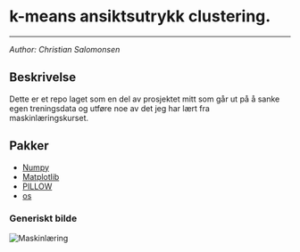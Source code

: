 # k-means ansiktsutrykk clustering.
---
*Author: Christian Salomonsen*

## Beskrivelse
Dette er et repo laget som en del av prosjektet mitt som går ut på å sanke egen treningsdata og utføre noe av det jeg har lært fra maskinlæringskurset.

## Pakker

- [Numpy](https://numpy.org/install/)
- [Matplotlib](https://pypi.org/project/matplotlib/)
- [PILLOW](https://pillow.readthedocs.io/en/stable/installation.html)
- [os](https://pypi.org/project/os-sys/)

### Generiskt bilde

![Maskinlæring](https://miro.medium.com/max/700/1*c_fiB-YgbnMl6nntYGBMHQ.jpeg)
